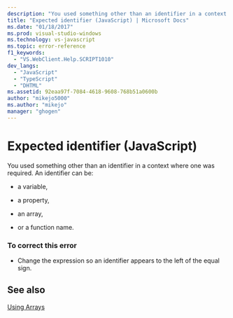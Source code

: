 ```yaml
---
description: "You used something other than an identifier in a context where one was required."
title: "Expected identifier (JavaScript) | Microsoft Docs"
ms.date: "01/18/2017"
ms.prod: visual-studio-windows
ms.technology: vs-javascript
ms.topic: error-reference
f1_keywords: 
  - "VS.WebClient.Help.SCRIPT1010"
dev_langs: 
  - "JavaScript"
  - "TypeScript"
  - "DHTML"
ms.assetid: 92eaa97f-7084-4618-9608-768b51a0600b
author: "mikejo5000"
ms.author: "mikejo"
manager: "ghogen"
---
```

# Expected identifier (JavaScript)
You used something other than an identifier in a context where one was required. An identifier can be:  
  
- a variable,  
  
- a property,  
  
- an array,  
  
- or a function name.  
  
### To correct this error  
  
- Change the expression so an identifier appears to the left of the equal sign.  
  
## See also  
 [Using Arrays](https://developer.mozilla.org/docs/Learn/JavaScript/First_steps/Arrays)
